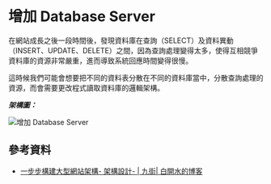 # 增加 Database Server

在網站成長之後一段時間後，發現資料庫在查詢（SELECT）及資料異動（INSERT、UPDATE、DELETE）之間，因為查詢處理變得太多，使得互相競爭資料庫的資源非常嚴重，進而導致系統回應時間變得很慢。

這時候我們可能會想要把不同的資料表分散在不同的資料庫當中，分散查詢處理的資源，而會需要更改程式讀取資料庫的邏輯架構。

***架構圖：***

![增加 Database Server](http://i.imgur.com/zxlXQLx.png)


## 參考資料
* [一步步構建大型網站架構- 架構設計- | 九街| 白開水的博客](http://www.9streets.cn/art-php-489.html)
